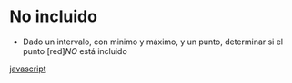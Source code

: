 # No incluido

* Dado un intervalo, con minimo y máximo, y un punto, determinar si el punto [red]*NO* está incluido

[javascript](https://github.com/USantaTecla-interval/javascript/blob/master/expresiones/noIncluido/No%20incluido.js)





